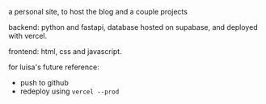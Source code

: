 a personal site, to host the blog and a couple projects 

backend: python and fastapi, database hosted on supabase, and deployed with vercel. 

frontend: html, css and javascript.

for luisa's future reference:
- push to github
- redeploy using `vercel --prod`